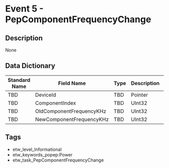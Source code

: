 # Event 5 - PepComponentFrequencyChange

## Description
None

## Data Dictionary
|Standard Name|Field Name|Type|Description|Sample Value|
|---|---|---|---|---|
|TBD|DeviceId|TBD|Pointer|None|None|
|TBD|ComponentIndex|TBD|UInt32|None|None|
|TBD|OldComponentFrequencyKHz|TBD|UInt32|None|None|
|TBD|NewComponentFrequencyKHz|TBD|UInt32|None|None|

## Tags
* etw_level_Informational
* etw_keywords_popep:Power
* etw_task_PepComponentFrequencyChange